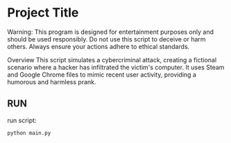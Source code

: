 
# Project Title
Warning: This program is designed for entertainment purposes only and should be used responsibly. Do not use this script to deceive or harm others. Always ensure your actions adhere to ethical standards.

Overview
This script simulates a cybercriminal attack, creating a fictional scenario where a hacker has infiltrated the victim's computer. It uses Steam and Google Chrome files to mimic recent user activity, providing a humorous and harmless prank.



## RUN

run script:

```bash
python main.py

```
    
